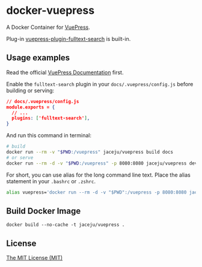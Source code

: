 # docker-vuepress

A Docker Container for [VuePress](https://vuepress.vuejs.org).

Plug-in [vuepress-plugin-fulltext-search](https://github.com/leo-buneev/vuepress-plugin-fulltext-search) is built-in.

## Usage examples

Read the official [VuePress Documentation](https://vuepress.vuejs.org) first.

Enable the `fulltext-search` plugin in your `docs/.vuepress/config.js` before building or serving:

```json
// docs/.vuepress/config.js
module.exports = {
  // ...
  plugins: ['fulltext-search'],
}
```

And run this command in terminal:

```bash
# build
docker run --rm -v "$PWD:/vuepress" jaceju/vuepress build docs
# or serve
docker run --rm -d -v "$PWD:/vuepress" -p 8080:8080 jaceju/vuepress dev docs
```

For short, you can use alias for the long command line text. Place the alias statement in your `.bashrc` or `.zshrc`.

```bash
alias vuepress='docker run --rm -d -v "$PWD":/vuepress -p 8080:8080 jaceju/vuepress'
```

## Build Docker Image

```
docker build --no-cache -t jaceju/vuepress .
```

## License

[The MIT License (MIT)](https://opensource.org/licenses/MIT)
